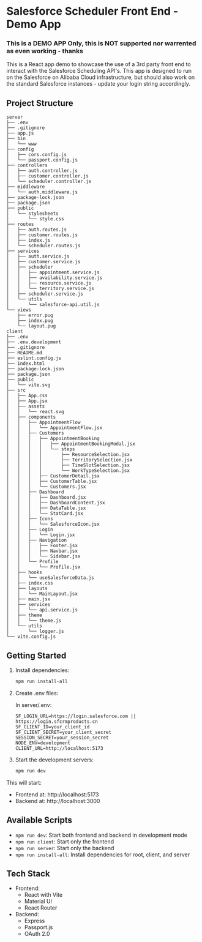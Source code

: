 # Salesforce Scheduler Front End - Demo App

### This is a DEMO APP Only, this is NOT supported nor warrented as even working - thanks

This is a React app demo to showcase the use of a 3rd party front end to interact with the Salesforce Scheduling API's. This app is designed to run on the Salesforce on Alibaba Cloud infrastructure, but should also work on the standard Salesforce instances - update your login string accordingly.

## Project Structure

```
server
├── .env
├── .gitignore
├── app.js
├── bin
│   └── www
├── config
│   ├── cors.config.js
│   └── passport.config.js
├── controllers
│   ├── auth.controller.js
│   ├── customer.controller.js
│   └── scheduler.controller.js
├── middleware
│   └── auth.middleware.js
├── package-lock.json
├── package.json
├── public
│   └── stylesheets
│       └── style.css
├── routes
│   ├── auth.routes.js
│   ├── customer.routes.js
│   ├── index.js
│   └── scheduler.routes.js
├── services
│   ├── auth.service.js
│   ├── customer.service.js
│   ├── scheduler
│   │   ├── appointment.service.js
│   │   ├── availability.service.js
│   │   ├── resource.service.js
│   │   └── territory.service.js
│   ├── scheduler.service.js
│   └── utils
│       └── salesforce-api.util.js
└── views
    ├── error.pug
    ├── index.pug
    └── layout.pug
client
├── .env
├── .env.development
├── .gitignore
├── README.md
├── eslint.config.js
├── index.html
├── package-lock.json
├── package.json
├── public
│   └── vite.svg
├── src
│   ├── App.css
│   ├── App.jsx
│   ├── assets
│   │   └── react.svg
│   ├── components
│   │   ├── AppointmentFlow
│   │   │   └── AppointmentFlow.jsx
│   │   ├── Customers
│   │   │   ├── AppointmentBooking
│   │   │   │   ├── AppointmentBookingModal.jsx
│   │   │   │   └── steps
│   │   │   │       ├── ResourceSelection.jsx
│   │   │   │       ├── TerritorySelection.jsx
│   │   │   │       ├── TimeSlotSelection.jsx
│   │   │   │       └── WorkTypeSelection.jsx
│   │   │   ├── CustomerDetail.jsx
│   │   │   ├── CustomerTable.jsx
│   │   │   └── Customers.jsx
│   │   ├── Dashboard
│   │   │   ├── Dashboard.jsx
│   │   │   ├── DashboardContent.jsx
│   │   │   ├── DataTable.jsx
│   │   │   └── StatCard.jsx
│   │   ├── Icons
│   │   │   └── SalesforceIcon.jsx
│   │   ├── Login
│   │   │   └── Login.jsx
│   │   ├── Navigation
│   │   │   ├── Footer.jsx
│   │   │   ├── Navbar.jsx
│   │   │   └── Sidebar.jsx
│   │   └── Profile
│   │       └── Profile.jsx
│   ├── hooks
│   │   └── useSalesforceData.js
│   ├── index.css
│   ├── layouts
│   │   └── MainLayout.jsx
│   ├── main.jsx
│   ├── services
│   │   └── api.service.js
│   ├── theme
│   │   └── theme.js
│   └── utils
│       └── logger.js
└── vite.config.js

```

## Getting Started

1. Install dependencies:

    ```bash
    npm run install-all
    ```

2. Create .env files:

    In server/.env:

    ```
    SF_LOGIN_URL=https://login.salesforce.com || https://login.sfcrmproducts.cn
    SF_CLIENT_ID=your_client_id
    SF_CLIENT_SECRET=your_client_secret
    SESSION_SECRET=your_session_secret
    NODE_ENV=development
    CLIENT_URL=http://localhost:5173
    ```

3. Start the development servers:
    ```bash
    npm run dev
    ```

This will start:

-   Frontend at: http://localhost:5173
-   Backend at: http://localhost:3000

## Available Scripts

-   `npm run dev`: Start both frontend and backend in development mode
-   `npm run client`: Start only the frontend
-   `npm run server`: Start only the backend
-   `npm run install-all`: Install dependencies for root, client, and server

## Tech Stack

-   Frontend:
    -   React with Vite
    -   Material UI
    -   React Router
-   Backend:
    -   Express
    -   Passport.js
    -   OAuth 2.0
